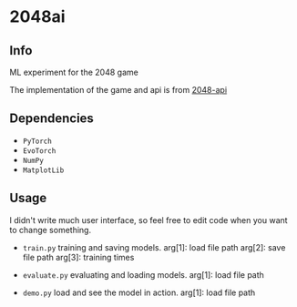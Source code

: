 # 2048ai

## Info

ML experiment for the 2048 game

The implementation of the game and api is from [2048-api](https://github.com/duducheng/2048-api)

## Dependencies

- `PyTorch`
- `EvoTorch`
- `NumPy`
- `MatplotLib`

## Usage

I didn't write much user interface, so feel free to edit code when you want to change something.  

- `train.py` training and saving models.
arg[1]: load file path
arg[2]: save file path
arg[3]: training times

- `evaluate.py` evaluating and loading models.
arg[1]: load file path

- `demo.py` load and see the model in action.
arg[1]: load file path

